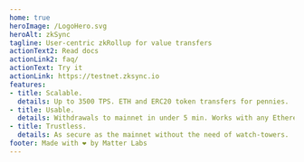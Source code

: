 ```yaml
---
home: true
heroImage: /LogoHero.svg
heroAlt: zkSync
tagline: User-centric zkRollup for value transfers
actionText2: Read docs
actionLink2: faq/
actionText: Try it
actionLink: https://testnet.zksync.io
features:
- title: Scalable.
  details: Up to 3500 TPS. ETH and ERC20 token transfers for pennies.
- title: Usable.
  details: Withdrawals to mainnet in under 5 min. Works with any Ethereum wallet.
- title: Trustless.
  details: As secure as the mainnet without the need of watch-towers.
footer: Made with ❤️ by Matter Labs
---
```


